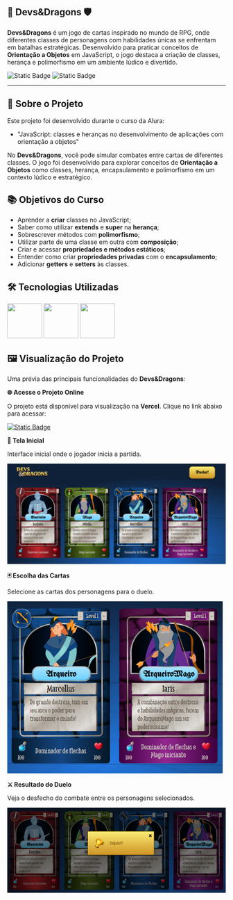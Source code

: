 ## 🐉 Devs&Dragons 🛡️

**Devs&Dragons** é um jogo de cartas inspirado no mundo de RPG, onde diferentes classes de personagens com habilidades únicas se enfrentam em batalhas estratégicas. Desenvolvido para praticar conceitos de **Orientação a Objetos** em JavaScript, o jogo destaca a criação de classes, herança e polimorfismo em um ambiente lúdico e divertido.

![Static Badge](https://img.shields.io/badge/Conclu%C3%ADdo-label?style=for-the-badge&label=Status) ![Static Badge](https://img.shields.io/badge/Alura-label?style=for-the-badge&label=Curso&color=%23000080)

<hr>

## 🚀 Sobre o Projeto

Este projeto foi desenvolvido durante o curso da Alura:

* "JavaScript: classes e heranças no desenvolvimento de aplicações com orientação a objetos"
  
No **Devs&Dragons**, você pode simular combates entre cartas de diferentes classes. O jogo foi desenvolvido para explorar conceitos de **Orientação a Objetos** como classes, herança, encapsulamento e polimorfismo em um contexto lúdico e estratégico.

## 📚 Objetivos do Curso

* Aprender a **criar** classes no JavaScript;
* Saber como utilizar **extends** e **super** na **herança**;
* Sobrescrever métodos com **polimorfismo**;
* Utilizar parte de uma classe em outra com **composição**;
* Criar e acessar **propriedades e métodos estáticos**;
* Entender como criar **propriedades privadas** com o **encapsulamento**;
* Adicionar **getters** e **setters** às classes.

## 🛠️ Tecnologias Utilizadas

<img src="https://cdn.jsdelivr.net/gh/devicons/devicon@latest/icons/html5/html5-original-wordmark.svg" width="80" height="80"/>                <img src="https://cdn.jsdelivr.net/gh/devicons/devicon@latest/icons/css3/css3-original-wordmark.svg" width="80" height="80"/>                <img src="https://cdn.jsdelivr.net/gh/devicons/devicon@latest/icons/javascript/javascript-original.svg" width="80" height="80"/>

## 🖼️ Visualização do Projeto

Uma prévia das principais funcionalidades do **Devs&Dragons**:

**🌐 Acesse o Projeto Online**

O projeto está disponível para visualização na **Vercel**. Clique no link abaixo para acessar:

<a href="https://dev-dragons-self.vercel.app/" target="_blank">![Static Badge](https://img.shields.io/badge/Vercel-project?style=for-the-badge&color=A91079)</a>

**🏰 Tela Inicial**

Interface inicial onde o jogador inicia a partida.

![Tela inicial do jogo](src/assets/img/dev-dragons-inicio.png)

**🃏 Escolha das Cartas**

Selecione as cartas dos personagens para o duelo.

![Tela de escolha das cartas](src/assets/img/dev-dragons-duelo.png)

**⚔️ Resultado do Duelo**

Veja o desfecho do combate entre os personagens selecionados.

![Tela de resultado](src/assets/img/dev-dragons-resultado.png)
